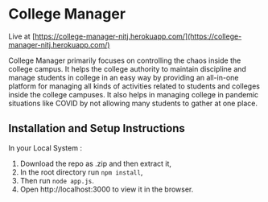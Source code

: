 # College Manager
Live at [https://college-manager-nitj.herokuapp.com/](https://college-manager-nitj.herokuapp.com/) 

College Manager primarily focuses on controlling the chaos inside the college campus. It helps the college authority to maintain discipline and manage students in college in an easy way by providing an all-in-one platform for managing all kinds of activities related to students and colleges inside the college campuses. It also helps in managing college in pandemic situations like COVID by not allowing many students to gather at one place.

## Installation and Setup Instructions
In your Local System :

1. Download the repo as .zip and then extract it,
2. In the root directory run `npm install`,
3. Then run `node app.js`.
4. Open http://localhost:3000 to view it in the browser.
